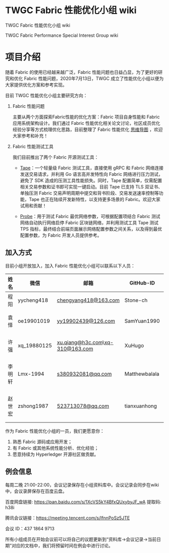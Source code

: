 # TWGC Fabric 性能优化小组 wiki

TWGC Fabric 性能优化小组 wiki

TWGC Fabric Performance Special Interest Group wiki

# 项目介绍

随着 Fabric 的使用已经越来越广泛，Fabric 性能问题也日益凸显，为了更好的研究和优化 Fabric 性能问题，2020年7月13日，TWGC 成立了性能优化小组以便为大家提供优化方案和参考实现。

目前 TWGC 性能优化小组主要研究方向：

1. Fabric 性能问题

    主要从两个方面探索Fabric性能的优化方案：Fabric 项目自身性能和 Fabric 应用系统架构设计。我们通过 Fabric 性能优化相关论文讨论，社区成员优化经验分享等方式梳理优化思路，目前整理了 Fabric 性能优化 [思维导图](https://www.processon.com/view/link/5f3c06ec7d9c0806d41fec86) ，欢迎大家参考和补充！

2. Fabric 性能测试工具

    我们目前推出了两个 Fabric 开源测试工具：

    - [Tape](https://github.com/guoger/tape)：一个轻量级 Fabric 测试工具，直接使用 gRPC 和 Fabric 网络连接发送交易请求，并利用 Go 语言高并发特性向 Fabric 网络进行压力测试，避免了 SDK 造成的压测工具性能损失。同时，Tape 配置简单，仅需配置相关交易参数和证书即可实现一键启动。目前 Tape 已支持 TLS 双证书、单独压测 Fabric 交易声明周期中提交和背书阶段、交易发送速率控制等功能，Tape 也正在陆续开发新特性，以支持更多场景的 Fabric。欢迎大家试用和贡献！
    
    - [Probe](https://github.com/SamYuan1990/Probe)：用于测试 Fabric 最优网络参数，可根据配置项结合 Fabric 测试网络自动执行网络启停 Fabric 区块链网络，并利用测试工具 Tape 测试 TPS 指标，最终结合前端页面展示网络配置参数之间关系，以及得到最优配置参数，为 Fabric 开发人员提供参考。

## 加入方式

目前小组开放加入，加入 Fabric 性能优化小组可以联系以下人员：

| 姓名   | 微信        | 邮箱                 | GitHub-ID     | 角色     |
| ------ | ----------- | -------------------- | ------------- | -------- |
| 程阳   | yycheng418  | chengyang418@163.com | Stone-ch      | 组长     |
| 袁怿   | oe19901019  | yy19902439@126.com   | SamYuan1990   | 副组长   |
| 许强   | xq_19880125 | xu.qiang@h3c.com\xq-310@163.com       | XuHugo        | 副组长   |
| 李明轩 | Lmx-1994    | s380932081@qq.com    | Matthewbalala | 核心成员 |
| 赵世宏 | zshong1987  | 523713078@qq.com     | tianxuanhong  | 核心成员 |

作为 Fabric 性能优化小组的一员，我们更愿意你：
1. 熟悉 Fabric 源码或应用开发；
2. 有 Fabric 或其他系统性能分析、优化经验；
3. 愿意持续为 Hyperledger 开源社区做贡献。

## 例会信息

每周二晚 21:00-22:00，会议记录保存在小组资料库中。会议记录会同步在wiki中，会议录屏保存在百度云盘。



百度网盘链接: https://pan.baidu.com/s/1XcVS5kY4BfxQUxybyJF_wA 提取码: h38i 



腾讯会议链接：https://meeting.tencent.com/s/lfnnPoSz5JTE

会议 ID：437 1864 9713



所有小组成员在开始会议前可以将自己的议题更新到“资料库->会议记录->当前日期”对应的文档中，我们将预留时间在例会中进行讨论。
